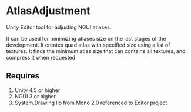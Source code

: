 # AtlasAdjustment
Unity Editor tool for adjusting NGUI atlases. 

It can be used for minimizing atlases size on the last stages of the development. 
It creates quad atlas with specified size using a list of textures.
It finds the minimum atlas size that can contains all textures, and compress it when requested

## Requires
1.	Unity 4.5 or higher
2.	NGUI 3 or higher
3.	System.Drawing lib from Mono 2.0 referenced to Editor project
